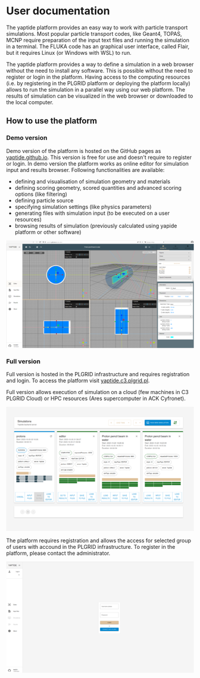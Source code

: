 # User documentation

The yaptide platform provides an easy way to work with particle transport simulations.
Most popular particle transport codes, like Geant4, TOPAS, MCNP require preparation of the input text files and running the simulation in a terminal.
The FLUKA code has an graphical user interface, called Flair, but it requires Linux (or Windows with WSL) to run.

The yaptide platform provides a way to define a simulation in a web browser without the need to install any software. This is possible without the need to register or login in the platform.
Having access to the computing resources (i.e. by registering in the PLGRID platform or deploying the platform locally) allows to run the simulation in a parallel way using our web platform. The results of simulation can be visualized in the web browser or downloaded to the local computer.

## How to use the platform

### Demo version

Demo version of the platform is hosted on the GitHub pages as [yaptide.github.io](https://yaptide.github.io).
This version is free for use and doesn't require to register or login.
In demo version the platform works as online editor for simulation input and results browser. Following functionalities are available:

  - defining and visualisation of simulation geometry and materials
  - defining scoring geometry, scored quantities and advanced scoring options (like filtering)
  - defining particle source
  - specifying simulation settings (like physics parameters)
  - generating files with simulation input (to be executed on a user resources)
  - browsing results of simulation (previously calculated using yapide platform or other software)

![Alt text](assets/image.png)


### Full version

Full version is hosted in the PLGRID infrastructure and requires registration and login. To access the platform visit [yaptide.c3.plgrid.pl](https://yaptide.c3.plgrid.pl).

Full version allows execution of simulation on a cloud (few machines in C3 PLGRID Cloud) or HPC resources (Ares supercomputer in ACK Cyfronet). 

![Alt text](assets/index/image.png)

The platform requires registration and allows the access for selected group of users with accound in the PLGRID infrastructure. To register in the platform, please contact the administrator.

![Alt text](assets/index/image-1.png)